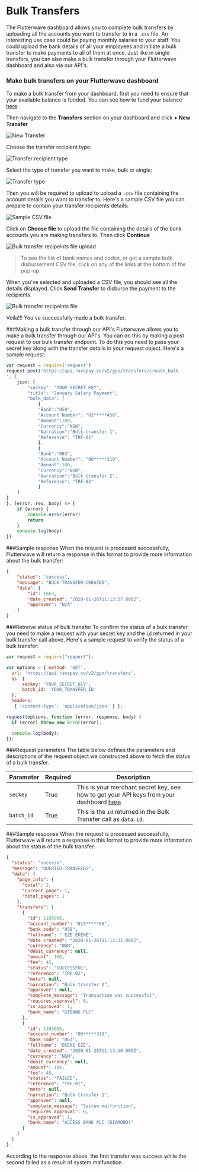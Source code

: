 # Bulk Transfers


The Flutterwave dashboard allows you to complete bulk transfers by uploading all the accounts you want to transfer to in a `.csv` file. An interesting use case could be paying monthly salaries to your staff. You could upload the bank details of all your employees and initiate a bulk transfer to make payments to all of them at once. Just like in single transfers, you can also make a bulk transfer through your Flutterwave dashboard and also via our API's.


### Make bulk transfers on your Flutterwave dashboard
To make a bulk transfer from your dashboard, first you need to ensure that your available balance is funded. You can see how to fund your balance [here](https://support.flutterwave.com/en/articles/3632728-top-up-your-available-balance). 

Then navigate to the **Transfers** section on your dashboard and click **+ New Transfer** 

![New Transfer](https://res.cloudinary.com/kennyy/image/upload/v1579774158/new-transfer_jiti6i.png)

Choose the transfer recipient type:

![Transfer recipient type](https://res.cloudinary.com/kennyy/image/upload/v1579774532/transfer-type_lcf92h.png)


Select the type of transfer you want to make, bulk or single:

![Transfer type](https://res.cloudinary.com/kennyy/image/upload/v1580034634/bulk-transfer-type_iusyou.png)

Then you will be required to upload to upload a `.csv` file containing the account details you want to transfer to. Here's a sample CSV file you can prepare to contain your transfer recipients details:

![Sample CSV file](https://res.cloudinary.com/kennyy/image/upload/v1580035574/make_bulk_transfers_i0nak0.png)

Click on **Choose file** to upload the file containing the details of the bank accounts you are making transfers to. Then click **Continue**

![Bulk transfer recipeints file upload](https://res.cloudinary.com/kennyy/image/upload/v1579777061/bulk_transfer_ibn1oh.png)

> To see the list of bank names and codes, or get a sample bulk disbursement CSV file, click on any of the links at the bottom of the pop-up. 

When you've selected and uploaded a CSV file, you should see all the details displayed. Click **Send Transfer** to disburse the payment to the recipients.

![Bulk transfer recipeints file](https://res.cloudinary.com/kennyy/image/upload/v1580035823/bulk_transfer_data_tq9rae.png)

Voila!!! You've successfully made a bulk transfer.


###Making a bulk transfer through our API's
Flutterwave allows you to make a bulk transfer through our API's. You can do this by making a post request to our bulk transfer endpoint. To do this you need to pass your secret key along with the transfer details in your request object. Here's a sample request:

```javascript
var request = require('request')
request.post('https://api.ravepay.co/v2/gpx/transfers/create_bulk
', {
    json: {
        "seckey": "YOUR_SECRET_KEY",
        "title": "January Salary Payment",
        "bulk_data": [  	
	        {
	        "Bank":"058",
	        "Account Number": "01*****458",
	        "Amount":100,
	        "Currency":"NGN",
	        "Narration":"Bulk transfer 1",
	        "Reference": "TRF-01"
	    	},
	    	{
	        "Bank":"063",
	        "Account Number": "00*****310",
	        "Amount":100,
	        "Currency":"NGN",
	        "Narration":"Bulk transfer 2",
	        "Reference": "TRF-02"
	    	}
    ]
}
}, (error, res, body) => {
    if (error) {
        console.error(error)
        return
    }
    console.log(body)
})
``` 

###Sample response
When the request is processed successfully, Flutterwave will return a response in this format to provide more information about the bulk transfer:

```json
{
    "status": "success",
    "message": "BULK-TRANSFER-CREATED",
    "data": {
        "id": 1663,
        "date_created": "2020-01-26T11:13:27.000Z",
        "approver": "N/A"
    }
}
```

###Retreive status of bulk transfer
To confirm the status of a bulk transfer, you need to make a request with your secret key and the `id` returned in your bulk transfer call above. Here's a sample request to verify the status of a bulk transfer:

```javascript
var request = require("request");

var options = { method: 'GET',
  url: 'https://api.ravepay.co/v2/gpx/transfers',
  qs: { 
	  seckey: 'YOUR_SECRET_KEY', 
	  batch_id: 'YOUR_TRANSFER_ID'
  },
  headers:
   { 'content-type': 'application/json' } };

request(options, function (error, response, body) {
  if (error) throw new Error(error);

  console.log(body);
});

```

###Request parameters
The table below defines the parameters and descriptions of the request object we constructed above to fetch the status of a bulk transfer. 

| Parameter 	| Required 	| Description 	|
|-----------------	|----------	|---------------------------------------------------------------------------------------------------------------------------------------------------------------------------------------------------------------------------------------------------	|
| `seckey` 	| True 	| This is your merchant secret key, see how to get your API keys from your dashboard [here](https://developer.flutterwave.com/reference#api-keys-1)	|
| `batch_id` 	| True 	| This is the `id` returned in the Bulk Transfer call as `data.id`. 	|


###Sample response
When the request is processed successfully, Flutterwave will return a response in this format to provide more information about the status of the bulk transfer:

```json
{
  "status": "success",
  "message": "QUERIED-TRANSFERS",
  "data": {
    "page_info": {
      "total": 2,
      "current_page": 1,
      "total_pages": 1
    },
    "transfers": [
      {
        "id": 1105056,
        "account_number": "015*****58",
        "bank_code": "058",
        "fullname": " EZE EKENE",
        "date_created": "2020-01-26T11:13:31.000Z",
        "currency": "NGN",
        "debit_currency": null,
        "amount": 100,
        "fee": 45,
        "status": "SUCCESSFUL",
        "reference": "TRF-02",
        "meta": null,
        "narration": "Bulk transfer 2",
        "approver": null,
        "complete_message": "Transaction was successful",
        "requires_approval": 0,
        "is_approved": 1,
        "bank_name": "GTBANK PLC"
      },
      {
        "id": 1105055,
        "account_number": "00*****310",
        "bank_code": "063",
        "fullname": "EKENE EZE",
        "date_created": "2020-01-26T11:13:30.000Z",
        "currency": "NGN",
        "debit_currency": null,
        "amount": 100,
        "fee": 45,
        "status": "FAILED",
        "reference": "TRF-01",
        "meta": null,
        "narration": "Bulk transfer 1",
        "approver": null,
        "complete_message": "System malfunction",
        "requires_approval": 0,
        "is_approved": 1,
        "bank_name": "ACCESS BANK PLC (DIAMOND)"
      }
    ]
  }
}
```

According to the response above, the first transfer was success while the second failed as a result of system malfunction.